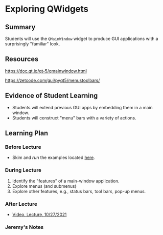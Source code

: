 # Exploring QWidgets

## Summary

Students will use the `QMainWindow` widget to produce GUI applications 
with a surprisingly "familiar" look.

## Resources

https://doc.qt.io/qt-5/qmainwindow.html

https://zetcode.com/gui/pyqt5/menustoolbars/

##  Evidence of Student Learning

  - Students will extend previous GUI apps by embedding them in a main window.
  - Students will construct "menu" bars with a variety of actions.

## Learning Plan


### Before Lecture

  - Skim and *run* the examples located [here](https://zetcode.com/gui/pyqt5/menustoolbars/).

### During Lecture

  1. Identify the "features" of a main-window application.
  2. Explore menus (and submenus)
  3. Explore other features, e.g., status bars, tool bars, pop-up menus.

### After Lecture

   - [Video, Lecture, 10/27/2021](https://mediasite.k-state.edu/mediasite/Play/948f7524367041bbbc2ce7bcc1bbdb2f1d)  

### Jeremy's Notes

